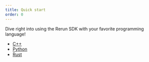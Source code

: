 ```yaml
---
title: Quick start
order: 0
---
```


Dive right into using the Rerun SDK with your favorite programming language!

* [C++](./quick-start/cpp.md)
* [Python](./quick-start/python.md)
* [Rust](./quick-start/rust.md)
